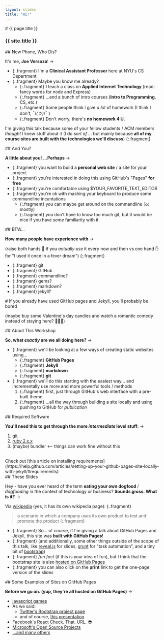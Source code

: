 ```yaml
---
layout: slides
title: "Hi!"
---
```

<section markdown="block" class="intro-slide">
# {{ page.title }}

### {{ site.title }}

<p><small></small></p>
</section>

<section markdown="block">
## New Phone, Who Dis?

It's me, __Joe Versoza__! &rarr;

* {:.fragment} I'm a __Clinical Assistant Professor__ here at NYU's CS Department
* {:.fragment} Maybe you know me already?
    * {:.fragment} I teach a class on __Applied Internet Technology__ (read: fancy words for node and Express)
    * {:.fragment} ...and a bunch of intro courses (__Intro to Programming__, CS, etc.)
    * {:.fragment} Some people think I give _a lot_ of homework  (I think I don't, ¯\\_(ツ)_/¯ ) 
    * {:.fragment} Don't worry, there's __no homework 4 U.__

I'm giving this talk because some of your fellow students / ACM members _thought_ I knew stuff about it (I do _sort of_ ... but mainly because __all of my course sites are built with the technologies we'll discuss__)
{:.fragment} 
   

</section>

<section markdown="block">
## And You?

__A little about you! ...Perhaps__ &rarr;

* {:.fragment} you want to build a __personal web site__ / a site for your project
* {:.fragment} you're interested in doing this using GitHub's "Pages" __for free__
* {:.fragment} you're comfortable using $YOUR_FAVORITE_TEXT_EDITOR
* {:.fragment} you're ok with mashing your keyboard to produce some commandline incantations
    * {:.fragment} you can maybe get around on the commandline (`cd` mostly)
    * {:.fragment} you don't have to know too much git, but it would be nice if you have _some_ familiarity with it

</section>


<section markdown="block">
## BTW...

__How many people have experience with__ &rarr;

(raise both hands 🙌 if you _actually_ use it every now and then vs one hand ✋ for "I used it once in a fever dream")
{:.fragment}

* {:.fragment} git 
* {:.fragment} GitHub 
* {:.fragment} commandline?
* {:.fragment} gems?
* {:.fragment} markdown?
* {:.fragment} jekyll?

</section>

<section markdown="block">
# If you already have used GitHub pages and Jekyll, you'll probably be bored

(maybe buy some Valentine's day candies and watch a romantic comedy instead of staying here? 💖💖💖)

</section>
<section markdown="block">
## About This Workshop

__So, what _exactly_ are we all doing here?__ &rarr;

* {:.fragment} we'll be looking at a few ways of creating static websites using...
    * {:.fragment} __GitHub Pages__
    * {:.fragment} __Jekyll__
    * {:.fragment} __markdown__
    * {:.fragment} __git__
* {:.fragment} we'll do this starting with the easiest way... and incrementally use more and more powerful tools / methods
    1. {:.fragment} first, just through GitHub's web interface with a pre-built theme
    2. {:.fragment} ...all the way through building a site locally and using pushing to GitHub for _publication_

</section>
<section markdown="block">
## Required Software

__You'll need this to get through the more _intermediate_ level stuff:__ &rarr;

1. [git](https://git-scm.com/book/en/v1/Getting-Started-Installing-Git)
2. [ruby 2.x.x](https://www.ruby-lang.org/en/documentation/installation/)
3. (maybe) bundler <-- things can work fine without this

<br>
Check out [this article on installing requirements](https://help.github.com/articles/setting-up-your-github-pages-site-locally-with-jekyll/#requirements)
</section>


<section markdown="block">
## These Slides

Hey - have you ever heard of the term __eating your own dogfood__ / _dogfooding_ in the context of technology or business? __Sounds gross. What is it?__ &rarr;

Via [wikipedia](https://en.wikipedia.org/wiki/Eating_your_own_dog_food) (yes, it has its own wikipedia page):
{:.fragment}

>  a scenario in which a company uses its own product to test and promote the product
{:.fragment}

* {:.fragment} So... of course, if I'm giving a talk about GitHub Pages and Jekyll, this site was __built with GitHub Pages!__
* {:.fragment} (and additionally, some other things outside of the scope of this talk, like [reveal.js](http://lab.hakim.se/reveal-js/#/) for slides, [grunt](http://gruntjs.com/) for "task automation", and a tiny bit of [bootstrap](http://getbootstrap.com/))
* {:.fragment} _fun fact_ (if this is your idea of fun), but I think that the bootstrap site is also [hosted on GitHub Pages](https://github.com/twbs/bootstrap/tree/gh-pages)
* {:.fragment} you can also click on the __print__ link to get the one-page version of the slides
</section>

<section markdown="block">
## Some Examples of Sites on GitHub Pages

__Before we go on. (yup, they're all hosted on GitHub Pages)__ &rarr;

* [javascript games](http://basicallydan.github.io/skifree.js/)
* As we said:
    * [Twitter's Bootstrap project page](http://twitter.github.io/bootstrap/)
    * and of course, [this presentation](http://foureyes.github.io/acm-github-pages/)
* [Facebook's React](https://facebook.github.io/react/) Check. That. URL. 😎
* [Microsoft's Open Source Projects](https://opensource.microsoft.com/)
* [...and many others](https://github.com/showcases/github-pages-examples)
</section>

